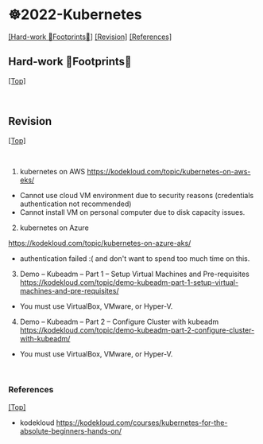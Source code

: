 # <span id='top'>☸️2022-Kubernetes</span>

[[Hard-work 👣Footprints👣]](#Certs)
[[Revision]](#Revision)
[[References]](#ref)

## <span id='Certs'>Hard-work 👣Footprints👣</span>

[[Top]](#top)

<br>

## <span id='Revision'>Revision</span>

[[Top]](#top)

<br>

1. kubernetes on AWS
   https://kodekloud.com/topic/kubernetes-on-aws-eks/

- Cannot use cloud VM environment due to security reasons (credentials authentication not recommended)
- Cannot install VM on personal computer due to disk capacity issues.

2. kubernetes on Azure

https://kodekloud.com/topic/kubernetes-on-azure-aks/

- authentication failed :( and don't want to spend too much time on this.

3. Demo – Kubeadm – Part 1 – Setup Virtual Machines and Pre-requisites
   https://kodekloud.com/topic/demo-kubeadm-part-1-setup-virtual-machines-and-pre-requisites/

- You must use VirtualBox, VMware, or Hyper-V.

4. Demo – Kubeadm – Part 2 – Configure Cluster with kubeadm
   https://kodekloud.com/topic/demo-kubeadm-part-2-configure-cluster-with-kubeadm/

- You must use VirtualBox, VMware, or Hyper-V.

<br>

### <span id='ref'>References</span>

[[Top]](#top)

- kodekloud https://kodekloud.com/courses/kubernetes-for-the-absolute-beginners-hands-on/
